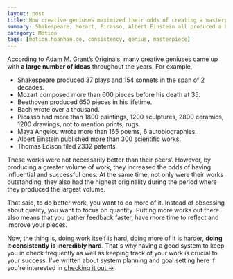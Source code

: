 ```yaml
---
layout: post
title: How creative geniuses maximized their odds of creating a masterpiece
summary: Shakespeare, Mozart, Picasso, Albert Einstein all produced a huge volume of work throughout the years. By doing so, they increased the odds of having influential and successful ones.
category: Motion
tags: [motion.hoanhan.co, consistency, genius, masterpiece]
---
```


According to [Adam M. Grant’s Originals](https://www.goodreads.com/book/show/25614523-originals?ac=1&from_search=true&qid=hmhJm1ODZL&rank=3),
many creative geniuses came up with **a large number of ideas** throughout the years. For example,
- Shakespeare produced 37 plays and 154 sonnets in the span of 2 decades.
- Mozart composed more than 600 pieces before his death at 35.
- Beethoven produced 650 pieces in his lifetime.
- Bach wrote over a thousand.
- Picasso had more than 1800 paintings, 1200 sculptures, 2800 ceramics, 1200 drawings, not to mention prints, rugs.
- Maya Angelou wrote more than 165 poems, 6 autobiographies.
- Albert Einstein published more than 300 scientific works.
- Thomas Edison filed 2332 patents.

These works were not necessarily better than their peers’. However, by producing a greater
volume of work, they increased the odds of having influential and successful ones. At the
same time, not only were their works outstanding, they also had the highest originality during
the period where they produced the largest volume.

That said, to do better work, you want to do more of it. Instead of obsessing about quality,
you want to focus on quantity. Putting more works out there also means that you gather feedback
faster, have more time to reflect and improve your pieces.

Now, the thing is, doing work itself is hard, doing more of it is harder, **doing it consistently
is incredibly hard**. That's why having a good system to keep you in check frequently as well as keeping track
of your work is crucial to your success. I've written about system planning and goal setting here if you're
interested in [checking it out →](/motion)
